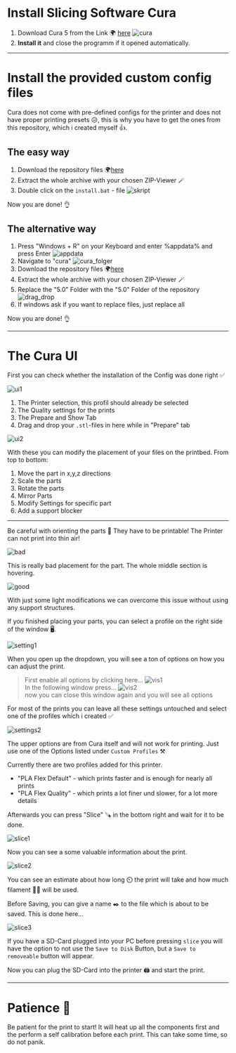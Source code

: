 # Install Slicing Software Cura

1. Download Cura 5 from the Link 🌍 [here](https://ultimaker.com/de/software/ultimaker-cura)
![cura](doc_pics/cura_download.png)  
2. **Install it** and close the programm if it opened automatically.

---

# Install the provided custom config files

Cura does not come with pre-defined configs for the printer and does not have proper printing presets 😥, this is why you have to get the ones from this repository, which i created myself 👍.

## The easy way

1. Download the repository files 🌍[here](https://github.com/SenpaiSimon/Ender3-S1-Pro/archive/refs/heads/main.zip)  
2. Extract the whole archive with your chosen ZIP-Viewer 🪄
3. Double click on the `install.bat` - file
![skript](doc_pics/install_skript.png)  
  

Now you are done! 👌

## The alternative way

1. Press "Windows + R" on your Keyboard and enter %appdata% and press Enter
![appdata](doc_pics/appdata.png)  
2. Navigate to "cura"
![cura_folger](doc_pics/cura_folder.png)  
3. Download the repository files 🌍[here](https://github.com/SenpaiSimon/Ender3-S1-Pro/archive/refs/heads/main.zip)  
4. Extract the whole archive with your chosen ZIP-Viewer 🪄
5. Replace the "5.0" Folder with the "5.0" Folder of the repository
![drag_drop](doc_pics/drag_drop.png)  
6. If windows ask if you want to replace files, just replace all

Now you are done! 👌

---

# The Cura UI

First you can check whether the installation of the Config was done right ✅

![ui1](doc_pics/curaUI1.png)  

1. The Printer selection, this profil should already be selected
2. The Quality settings for the prints
3. The Prepare and Show Tab
4. Drag and drop your `.stl`-files in here while in "Prepare" tab

![ui2](doc_pics/edit_ui.png)  

With these you can modify the placement of your files on the printbed. 
From top to bottom:
1. Move the part in x,y,z directions
2. Scale the parts
3. Rotate the parts
4. Mirror Parts
5. Modify Settings for specific part
6. Add a support blocker

---

Be careful with orienting the parts 🛑 They have to be printable! The Printer can not print into thin air!  

![bad](doc_pics/bad_place.png)  

This is really bad placement for the part. The whole middle section is hovering.

![good](doc_pics/good_place.png)  

With just some light modifications we can overcome this issue without using any support structures.
   
  
If you finished placing your parts, you can select a profile on the right side of the window 🖥️.

![setting1](doc_pics/setting1.png)  

When you open up the dropdown, you will see a ton of options on how you can adjust the print. 

> First enable all options by clicking here...
> ![vis1](doc_pics/vis1.png)  
> In the following window press...
> ![vis2](doc_pics/vis2.png)  
> now you can close this window again and you will see all options

For most of the prints you can leave all these settings untouched and select one of the profiles which i created ✅

![settings2](doc_pics/setting2.png)  

The upper options are from Cura itself and will not work for printing. Just use one of the Options listed under `Custom Profiles` ⚒️

Currently there are two profiles added for this printer.
 - "PLA Flex Default" - which prints faster and is enough for nearly all prints
 - "PLA Flex Quality" - which prints a lot finer und slower, for a lot more details

Afterwards you can press "Slice" 🪚 in the bottom right and wait for it to be done.

![slice1](doc_pics/slice1.png)  

Now you can see a some valuable information about the print.

![slice2](doc_pics/slice2.png)  

You can see an estimate about how long ⏲️ the print will take and how much filament 🏋️‍♂️ will be used.

Before Saving, you can give a name ✒️ to the file which is about to be saved. This is done here... 

![slice3](doc_pics/slice3.png)  

If you have a SD-Card plugged into your PC before pressing `slice` you will have the option to not use the `Save to Disk` Button, but a `Save to removeable` button will appear.

Now you can plug the SD-Card into the printer 🖨️ and start the print.

--- 

# Patience 💭

Be patient for the print to start! It will heat up all the components first and the perform a self calibration before each print. This can take some time, so do not panik.